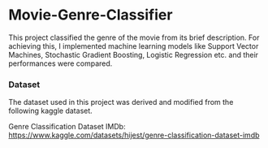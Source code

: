 # Movie-Genre-Classifier
This project classified the genre of the movie from its brief description. For achieving this, I implemented machine learning models like Support Vector Machines, Stochastic Gradient Boosting, Logistic Regression etc. and their performances were compared.

### Dataset
The dataset used in this project was derived and modified from the following kaggle dataset.

Genre Classification Dataset IMDb: https://www.kaggle.com/datasets/hijest/genre-classification-dataset-imdb
